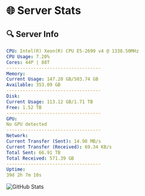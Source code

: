 # 🌐 Server Stats
## 🔍 Server Info
```yaml
CPU: Intel(R) Xeon(R) CPU E5-2699 v4 @ 1338.50MHz
CPU Usage: 7.20%
Cores: 44P | 88T
-----------------------------------
Memory:
Current Usage: 147.20 GB/503.74 GB
Available: 353.09 GB
-----------------------------------
Disk:
Current Usage: 113.12 GB/1.71 TB
Free: 1.52 TB
-----------------------------------
GPU:
No GPU detected
-----------------------------------
Network:
Current Transfer (Sent): 14.98 MB/s
Current Transfer (Received): 69.34 KB/s
Total Sent: 66.91 TB
Total Received: 571.39 GB
-----------------------------------
Uptime:
39d 2h 7m 10s
```
![GitHub Stats](https://img.shields.io/badge/Updated-2025-04-15_23:29:59-blue)